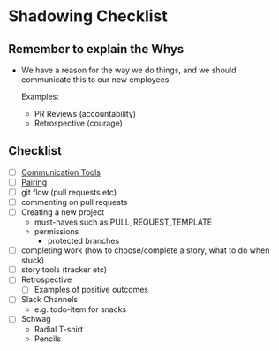 # Shadowing Checklist

## Remember to explain the Whys
  - We have a reason for the way we do things, and we should communicate this to our new employees.

    Examples:
    - PR Reviews (accountability)
    - Retrospective (courage)

## Checklist

- [ ] [Communication Tools](https://docs.google.com/document/d/1jjlUXsVssPEoVgEOp6yfIxurOLf0AtNGGMbM2pxNfjA/edit)
- [ ] [Pairing](../../PAIRING.md)
- [ ] git flow (pull requests etc)
- [ ] commenting on pull requests
- [ ] Creating a new project
  - must-haves such as PULL_REQUEST_TEMPLATE
  - permissions
    - protected branches
- [ ] completing work (how to choose/complete a story, what to do when stuck)
- [ ] story tools (tracker etc)
- [ ] Retrospective
  - [ ] Examples of positive outcomes
- [ ] Slack Channels
  - e.g. todo-item for snacks
- [ ] Schwag
  - Radial T-shirt
  - Pencils
